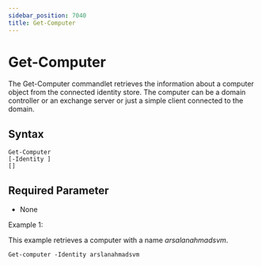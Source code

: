 ```yaml
---
sidebar_position: 7040
title: Get-Computer
---
```


# Get-Computer

The Get-Computer commandlet retrieves the information about a computer object from the connected identity store. The computer can be a domain controller or an exchange server or just a simple client connected to the domain.

## Syntax

```
Get-Computer  
[-Identity ]  
[]
```
## Required Parameter

* None

Example 1:

This example retrieves a computer with a name *arsalanahmadsvm*.

```
Get-computer -Identity arslanahmadsvm
```